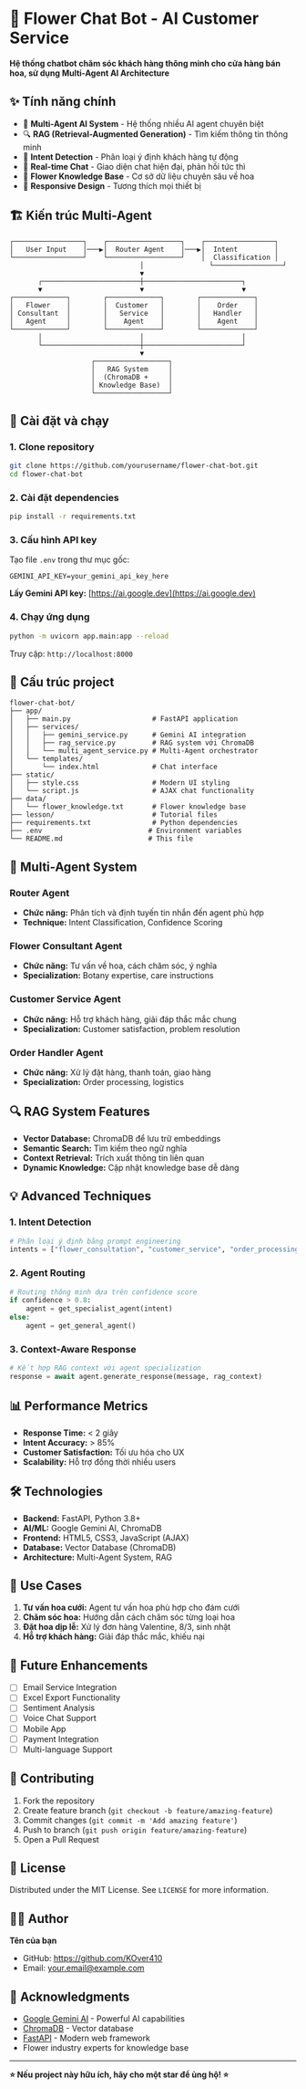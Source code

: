 # 🌸 Flower Chat Bot - AI Customer Service

**Hệ thống chatbot chăm sóc khách hàng thông minh cho cửa hàng bán hoa, sử dụng Multi-Agent AI Architecture**

## ✨ Tính năng chính

- 🤖 **Multi-Agent AI System** - Hệ thống nhiều AI agent chuyên biệt
- 🔍 **RAG (Retrieval-Augmented Generation)** - Tìm kiếm thông tin thông minh
- 🎯 **Intent Detection** - Phân loại ý định khách hàng tự động
- 💬 **Real-time Chat** - Giao diện chat hiện đại, phản hồi tức thì
- 🌺 **Flower Knowledge Base** - Cơ sở dữ liệu chuyên sâu về hoa
- 📱 **Responsive Design** - Tương thích mọi thiết bị

## 🏗️ Kiến trúc Multi-Agent

```
┌─────────────────┐    ┌──────────────────┐    ┌─────────────────┐
│   User Input    │───▶│  Router Agent    │───▶│  Intent         │
└─────────────────┘    └──────────────────┘    │  Classification │
                                │                └─────────────────┘
                                ▼
       ┌────────────────────────┼────────────────────────┐
       ▼                        ▼                        ▼
┌─────────────┐        ┌─────────────┐        ┌─────────────┐
│   Flower    │        │  Customer   │        │    Order    │
│ Consultant  │        │   Service   │        │   Handler   │
│   Agent     │        │    Agent    │        │    Agent    │
└─────────────┘        └─────────────┘        └─────────────┘
       │                        │                        │
       └────────────────────────┼────────────────────────┘
                                ▼
                    ┌──────────────────┐
                    │   RAG System     │
                    │  (ChromaDB +     │
                    │ Knowledge Base)  │
                    └──────────────────┘
```

## 🚀 Cài đặt và chạy

### 1. Clone repository

```bash
git clone https://github.com/yourusername/flower-chat-bot.git
cd flower-chat-bot
```

### 2. Cài đặt dependencies

```bash
pip install -r requirements.txt
```

### 3. Cấu hình API key

Tạo file `.env` trong thư mục gốc:

```env
GEMINI_API_KEY=your_gemini_api_key_here
```

**Lấy Gemini API key:** [https://ai.google.dev](https://ai.google.dev)

### 4. Chạy ứng dụng

```bash
python -m uvicorn app.main:app --reload
```

Truy cập: `http://localhost:8000`

## 📁 Cấu trúc project

```
flower-chat-bot/
├── app/
│   ├── main.py                    # FastAPI application
│   ├── services/
│   │   ├── gemini_service.py      # Gemini AI integration
│   │   ├── rag_service.py         # RAG system với ChromaDB
│   │   └── multi_agent_service.py # Multi-Agent orchestrator
│   └── templates/
│       └── index.html             # Chat interface
├── static/
│   ├── style.css                  # Modern UI styling
│   └── script.js                  # AJAX chat functionality
├── data/
│   └── flower_knowledge.txt       # Flower knowledge base
├── lesson/                        # Tutorial files
├── requirements.txt               # Python dependencies
├── .env                          # Environment variables
└── README.md                     # This file
```

## 🤖 Multi-Agent System

### Router Agent
- **Chức năng:** Phân tích và định tuyến tin nhắn đến agent phù hợp
- **Technique:** Intent Classification, Confidence Scoring

### Flower Consultant Agent
- **Chức năng:** Tư vấn về hoa, cách chăm sóc, ý nghĩa
- **Specialization:** Botany expertise, care instructions

### Customer Service Agent
- **Chức năng:** Hỗ trợ khách hàng, giải đáp thắc mắc chung
- **Specialization:** Customer satisfaction, problem resolution

### Order Handler Agent
- **Chức năng:** Xử lý đặt hàng, thanh toán, giao hàng
- **Specialization:** Order processing, logistics

## 🔍 RAG System Features

- **Vector Database:** ChromaDB để lưu trữ embeddings
- **Semantic Search:** Tìm kiếm theo ngữ nghĩa
- **Context Retrieval:** Trích xuất thông tin liên quan
- **Dynamic Knowledge:** Cập nhật knowledge base dễ dàng

## 💡 Advanced Techniques

### 1. Intent Detection
```python
# Phân loại ý định bằng prompt engineering
intents = ["flower_consultation", "customer_service", "order_processing"]
```

### 2. Agent Routing
```python
# Routing thông minh dựa trên confidence score
if confidence > 0.8:
    agent = get_specialist_agent(intent)
else:
    agent = get_general_agent()
```

### 3. Context-Aware Response
```python
# Kết hợp RAG context với agent specialization
response = await agent.generate_response(message, rag_context)
```

## 📊 Performance Metrics

- **Response Time:** < 2 giây
- **Intent Accuracy:** > 85%
- **Customer Satisfaction:** Tối ưu hóa cho UX
- **Scalability:** Hỗ trợ đồng thời nhiều users

## 🛠️ Technologies

- **Backend:** FastAPI, Python 3.8+
- **AI/ML:** Google Gemini AI, ChromaDB
- **Frontend:** HTML5, CSS3, JavaScript (AJAX)
- **Database:** Vector Database (ChromaDB)
- **Architecture:** Multi-Agent System, RAG

## 🎯 Use Cases

1. **Tư vấn hoa cưới:** Agent tư vấn hoa phù hợp cho đám cưới
2. **Chăm sóc hoa:** Hướng dẫn cách chăm sóc từng loại hoa
3. **Đặt hoa dịp lễ:** Xử lý đơn hàng Valentine, 8/3, sinh nhật
4. **Hỗ trợ khách hàng:** Giải đáp thắc mắc, khiếu nại

## 🔮 Future Enhancements

- [ ] Email Service Integration
- [ ] Excel Export Functionality  
- [ ] Sentiment Analysis
- [ ] Voice Chat Support
- [ ] Mobile App
- [ ] Payment Integration
- [ ] Multi-language Support

## 🤝 Contributing

1. Fork the repository
2. Create feature branch (`git checkout -b feature/amazing-feature`)
3. Commit changes (`git commit -m 'Add amazing feature'`)
4. Push to branch (`git push origin feature/amazing-feature`)
5. Open a Pull Request

## 📄 License

Distributed under the MIT License. See `LICENSE` for more information.

## 👨‍💻 Author

**Tên của bạn**
- GitHub: https://github.com/KOver410
- Email: your.email@example.com

## 🙏 Acknowledgments

- [Google Gemini AI](https://ai.google.dev) - Powerful AI capabilities
- [ChromaDB](https://www.trychroma.com) - Vector database
- [FastAPI](https://fastapi.tiangolo.com) - Modern web framework
- Flower industry experts for knowledge base

---

**⭐ Nếu project này hữu ích, hãy cho một star để ủng hộ! ⭐**
